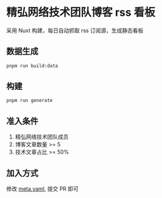 # 精弘网络技术团队博客 rss 看板

采用 Nuxt 构建，每日自动抓取 rss 订阅源，生成静态看板

## 数据生成

```bash
pnpm run build:data
```

## 构建

```bash
pnpm run generate
```

## 准入条件

1. 精弘网络技术团队成员
1. 博客文章数量 >= 5
1. 技术文章占比 >= 50%

## 加入方式

修改 [meta.yaml](/meta.yaml), 提交 PR 即可